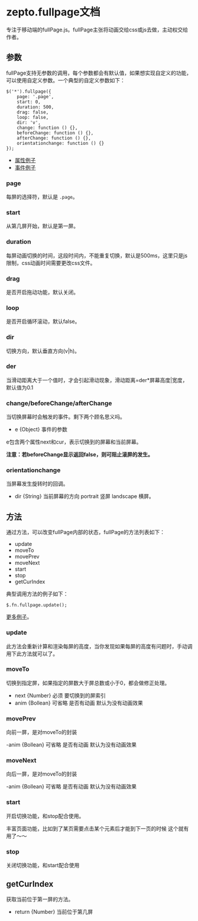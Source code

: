 # zepto.fullpage文档
专注于移动端的fullPage.js。fullPage主张将动画交给css或js去做，主动权交给作者。

## 参数
fullPage支持无参数的调用，每个参数都会有默认值，如果想实现自定义的功能，可以使用自定义参数。一个典型的自定义参数如下：

	$('*').fullpage({
		page: '.page',
        start: 0,
        duration: 500,
        drag: false,
		loop: false,
		dir: 'v',
        change: function () {},
        beforeChange: function () {},
        afterChange: function () {},
        orientationchange: function () {}
	});

- [属性例子](../demo/param.html)
- [事件例子](../demo/event.html)

### page
每屏的选择符，默认是 `.page`。

### start
从第几屏开始，默认是第一屏。

### duration
每屏动画切换的时间，这段时间内，不能重复切换，默认是500ms，这里只是js限制，css动画时间需要更改css文件。

### drag
是否开启拖动功能，默认关闭。

### loop
是否开启循环滚动，默认false。

### dir
切换方向，默认垂直方向(v|h)。

### der
当滑动距离大于一个值时，才会引起滑动现象，滑动距离=der*屏幕高度|宽度，默认值为0.1

### change/beforeChange/afterChange
当切换屏幕时会触发的事件。剩下两个顾名思义吗。

- e {Object} 事件的参数

e包含两个属性next和cur，表示切换到的屏幕和当前屏幕。

**注意：若beforeChange显示返回false，则可阻止滚屏的发生。**

### orientationchange
当屏幕发生旋转时的回调。

- dir {String} 当前屏幕的方向 portrait 竖屏 landscape 横屏。

## 方法
通过方法，可以改变fullPage内部的状态，fullPage的方法列表如下：

- update
- moveTo
- movePrev
- moveNext
- start
- stop
- getCurIndex

典型调用方法的例子如下：

	$.fn.fullpage.update();

[更多例子](../demo/method.html)。

### update
此方法会重新计算和渲染每屏的高度，当你发现如果每屏的高度有问题时，手动调用下此方法就可以了。

### moveTo
切换到指定屏，如果指定的屏数大于屏总数或小于0，都会做修正处理。

- next {Number} 必须 要切换到的屏索引
- anim {Bollean} 可省略 是否有动画 默认为没有动画效果

### movePrev
向前一屏，是对moveTo的封装

-anim {Bollean} 可省略 是否有动画 默认为没有动画效果

### moveNext
向后一屏，是对moveTo的封装

-anim {Bollean} 可省略 是否有动画 默认为没有动画效果

### start
开启切换功能，和stop配合使用。

丰富页面功能，比如到了某页需要点击某个元素后才能到下一页的时候 这个就有用了～～

### stop
关闭切换功能，和start配合使用

## getCurIndex
获取当前位于第一屏的方法。

- return {Number} 当前位于第几屏